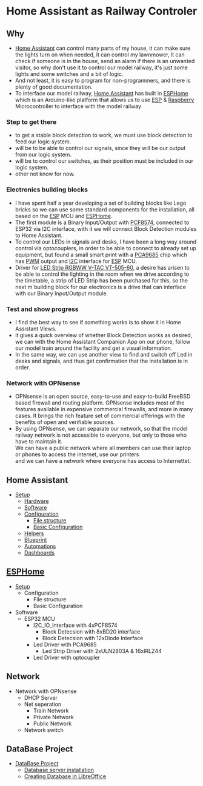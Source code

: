 # Home Assistant as Railway Controler

## Why

* [Home Assistant](https://www.home-assistant.io/) can control many parts of my house, it can make sure the lights turn on when needed, it can control my lawnmower, it can check if someone is in the house, send an alarm if there is an unwanted visitor, so why don't use it to control our model railway, it's just some lights and some switches and a bit of logic.
* And not least, it is easy to program for non-programmers, and there is plenty of good documentation.
* To interface our model railway, [Home Assistant](https://www.home-assistant.io/) has built in [ESPHome](https://esphome.io/) which is an Arduino-like platform that allows us to use [ESP](https://esphome.io/components/esp32) & [Raspberry](https://esphome.io/components/rp2040) Microcontroller to interface with the model railway

### Step to get there

* to get a stable block detection to work, we must use block detection to feed our logic system.
* will be to be able to control our signals, since they will be our output from our logic system.
* will be to control our switches, as their position must be included in our logic system.
* other not know for now.

### Electronics building blocks

* I have spent half a year developing a set of building blocks like Lego bricks so we can use some standard components for the installation, all based on the [ESP](https://esphome.io/components/esp32) MCU and [ESPHome](https://esphome.io/).
* The first module is a Binary Input/Output with [PCF8574](https://www.nxp.com/docs/en/data-sheet/PCF8574_PCF8574A.pdf), connected to ESP32 via I2C interface, with it we will connect Block Detection modules to Home Assistant.
* To control our LEDs in signals and desks, I have been a long way around control via optocouplers, in order to be able to connect to already set up equipment, but found a small smart print with a [PCA9685](https://www.nxp.com/products/power-management/lighting-driver-and-controller-ics/led-controllers/16-channel-12-bit-pwm-fm-plus-ic-bus-led-controller:PCA9685) chip which has [PWM](https://da.wikipedia.org/wiki/Pulsbreddemodulation) output and [I2C](https://www.ti.com/lit/an/sbaa565/sbaa565.pdf?ts=1708812930096&ref_url=https%253A%252F%252Fwww.google.com.ar%252F) interface for [ESP](https://esphome.io/components/esp32) MCU.
* Driver for [LED Strip RGBWW V-TAC VT-505-60](https://www.ledproff.dk/12v-rgb-ledstrips/250-v-tac-108w-m-rgb-staenktaet-led-strip-5m-60-led-pr-meter-3800157676281.html), a desire has arisen to be able to control the lighting in the room when we drive according to the timetable, a strip of LED Strip has been purchased for this, so the next m´building block for our electronics is a drive that can interface with our Binary Input/Output module.

### Test and show progress

* I find the best way to see if something works is to show it in Home Assistant Views.
* it gives a quick overview of whether Block Detection works as desired, we can with the Home Assistant Companion App on our phone, follow our model train around the facility and get a visual information.
* In the same way, we can use another view to find and switch off Led in desks and signals, and thus get confirmation that the installation is in order.

### Network with OPNsense

* OPNsense is an open source, easy-to-use and easy-to-build FreeBSD based firewall and routing platform. OPNsense includes most of the features available in expensive commercial firewalls, and more in many cases. It brings the rich feature set of commercial offerings with the benefits of open and verifiable sources.
* By using OPNsense, we can separate our network, so that the model railway network is not accessible to everyone, but only to those who have to maintain it.  
We can have a public network where all members can use their laptop or phones to access the internet, use our printers  
and we can have a network where everyone has access to Internettet.

## Home Assistant

* [Setup](./HomeAssistant/README.md#setup)
  * [Hardware](./HomeAssistant/README.md#hardware)
  * [Software](./HomeAssistant/README.md#software)
  * [Configuration](./HomeAssistant/README.md#configuration)
    * [File structure](./HomeAssistant/README.md#file-structure)
    * [Basic Configuration](./HomeAssistant/README.md#basic-configuration)
  * [Helpers](./HomeAssistant/README.md#helpers)
  * [Blueprint](./HomeAssistant/README.md#blueprint)
  * [Automations](./HomeAssistant/README.md#automations)
  * [Dashboards](./HomeAssistant/README.md#dashboards)

## [ESPHome](./ESPHome/README.md)

* [Setup](./ESPHome/README.md)
  * Configuration
    * File structure
    * Basic Configuration
* Software
  * ESP32 MCU
    * I2C_IO_Interface with 4xPCF8574
      * Block Detecsion with 8xBD20 interface
      * Block Detecsion with 12xDiode Interface
    * Led Driver with PCA9685
      * Led Strip Driver with 2xULN2803A & 16xIRLZ44
    * Led Driver with optocupler

## Network

* Network with OPNsense
  * DHCP Server
  * Net seperation
    * Train Network
    * Private Network
    * Public Network
  * Network switch

## DataBase Project

* [DataBase Project](./Database/README.md)
  * [Database server installation](./Database/README.md#database-server-installation)
  * [Creating Database in LibreOffice](./Database/README.md#creating-database-tables-in-libreoffice-mariadb)
